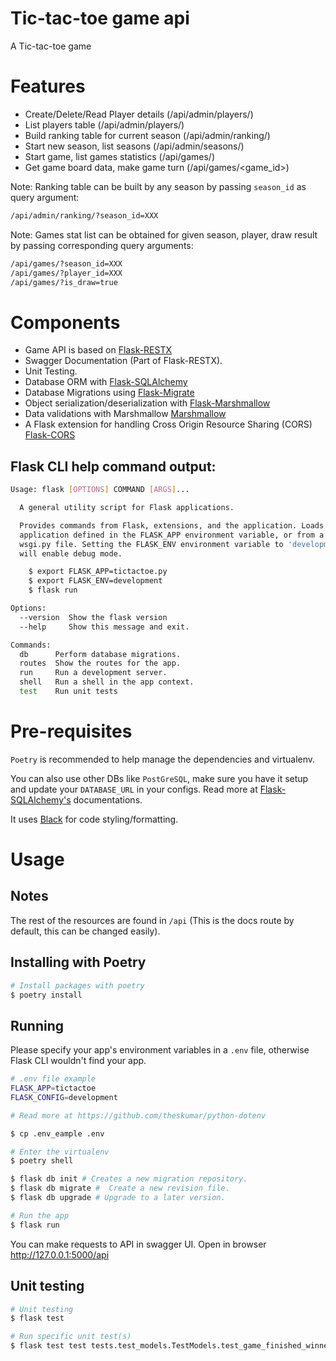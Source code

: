 # Tic-tac-toe game api

A Tic-tac-toe game

# Features
* Create/Delete/Read Player details (/api/admin/players/<id>)
* List players table (/api/admin/players/)
* Build ranking table for current season (/api/admin/ranking/)
* Start new season, list seasons (/api/admin/seasons/)
* Start game, list games statistics (/api/games/)
* Get game board data, make game turn (/api/games/<game_id>)

Note: Ranking table can be built by any season by passing `season_id` as query argument:
```sh
/api/admin/ranking/?season_id=XXX
```
Note: Games stat list can be obtained for given season, player, draw result by passing corresponding query arguments:
```sh
/api/games/?season_id=XXX
/api/games/?player_id=XXX
/api/games/?is_draw=true
```

# Components
* Game API is based on  [Flask-RESTX](https://flask-restx.readthedocs.io/en/latest/)
* Swagger Documentation (Part of Flask-RESTX).
* Unit Testing.
* Database ORM with [Flask-SQLAlchemy](https://flask-sqlalchemy.palletsprojects.com/en/2.x/)
* Database Migrations using [Flask-Migrate](https://github.com/miguelgrinberg/flask-migrate)
* Object serialization/deserialization with [Flask-Marshmallow](https://flask-marshmallow.readthedocs.io/en/latest/)
* Data validations with Marshmallow [Marshmallow](https://marshmallow.readthedocs.io/en/stable/quickstart.html#validation)
* A Flask extension for handling Cross Origin Resource Sharing (CORS) [Flask-CORS](https://flask-cors.readthedocs.io/en/latest/)

## Flask CLI help command output:
```sh
Usage: flask [OPTIONS] COMMAND [ARGS]...

  A general utility script for Flask applications.

  Provides commands from Flask, extensions, and the application. Loads the
  application defined in the FLASK_APP environment variable, or from a
  wsgi.py file. Setting the FLASK_ENV environment variable to 'development'
  will enable debug mode.

    $ export FLASK_APP=tictactoe.py
    $ export FLASK_ENV=development
    $ flask run

Options:
  --version  Show the flask version
  --help     Show this message and exit.

Commands:
  db      Perform database migrations.
  routes  Show the routes for the app.
  run     Run a development server.
  shell   Run a shell in the app context.
  test    Run unit tests
```

# Pre-requisites

`Poetry` is recommended to help manage the dependencies and virtualenv.

You can also use other DBs like `PostGreSQL`, make sure you have it setup and update your `DATABASE_URL` in your configs.
Read more at [Flask-SQLAlchemy's](https://flask-sqlalchemy.palletsprojects.com/en/2.x/) documentations.

It uses [Black](https://github.com/psf/black) for code styling/formatting.

# Usage

## Notes

The rest of the resources are found in `/api` (This is the docs route by default, this can be changed easily).

## Installing with Poetry
```sh
# Install packages with poetry
$ poetry install
```

## Running
Please specify your app's environment variables in a `.env` file, otherwise Flask CLI wouldn't find your app.

```sh
# .env file example
FLASK_APP=tictactoe
FLASK_CONFIG=development

# Read more at https://github.com/theskumar/python-dotenv
```

```sh
$ cp .env_eample .env
````

```sh
# Enter the virtualenv
$ poetry shell

$ flask db init # Creates a new migration repository.
$ flask db migrate #  Create a new revision file.
$ flask db upgrade # Upgrade to a later version.

# Run the app
$ flask run
```
You can make requests to API in swagger UI.
Open in browser http://127.0.0.1:5000/api

## Unit testing

```sh
# Unit testing
$ flask test

# Run specific unit test(s)
$ flask test test tests.test_models.TestModels.test_game_finished_winner ...
```